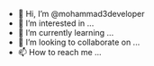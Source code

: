 - 👋 Hi, I’m @mohammad3developer
- 👀 I’m interested in ...
- 🌱 I’m currently learning ...
- 💞️ I’m looking to collaborate on ...
- 📫 How to reach me ...

<!---
mohammad3developer/mohammad3developer is a ✨ special ✨ repository because its `README.md` (this file) appears on your GitHub profile.
You can click the Preview link to take a look at your changes.
--->
